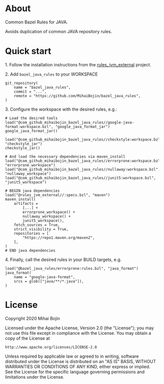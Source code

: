 # About

Common Bazel Rules for JAVA.

Avoids duplication of common JAVA repository rules.


# Quick start

1\. Follow the installation instructions from the
[rules_jvm_external](https://github.com/bazelbuild/rules_jvm_external#usage) project.

2\. Add `bazel_java_rules` to your WORKSPACE

```
git_repository(
    name = "bazel_java_rules",
    commit = "...",
    remote = "https://github.com/MihaiBojin/bazel_java_rules",
)

```
3\. Configure the workspace with the desired rules, e.g.:

```
# Load the desired tools 
load("@com_github_mihaibojin_bazel_java_rules//google-java-format:workspace.bzl", "google_java_format_jar")
google_java_format_jar()

load("@com_github_mihaibojin_bazel_java_rules//checkstyle:workspace.bzl", "checkstyle_jar")
checkstyle_jar()

# And load the necessary dependencies via maven_install
load("@com_github_mihaibojin_bazel_java_rules//errorprone:workspace.bzl", "errorprone_workspace")
load("@com_github_mihaibojin_bazel_java_rules//nullaway:workspace.bzl", "nullaway_workspace")
load("@com_github_mihaibojin_bazel_java_rules//junit5:workspace.bzl", "junit5_workspace")

# BEGIN java dependencies
load("@rules_jvm_external//:specs.bzl", "maven")
maven_install(
    artifacts =
        [...] +
        errorprone_workspace() +
        nullaway_workspace() +
        junit5_workspace(),
    fetch_sources = True,
    strict_visibility = True,
    repositories = [
        "https://repo1.maven.org/maven2",
    ],
)
# END java dependencies
```

4\. Finally, call the desired rules in your BUILD targets, e.g.

```
load("@bazel_java_rules/errorprone:rules.bzl", "java_format")
java_format(
    name = "google-java-format",
    srcs = glob(["java/**/*.java"]),
)
```


# License

Copyright 2020 Mihai Bojin

Licensed under the Apache License, Version 2.0 (the "License");
you may not use this file except in compliance with the License.
You may obtain a copy of the License at

    http://www.apache.org/licenses/LICENSE-2.0

Unless required by applicable law or agreed to in writing, software
distributed under the License is distributed on an "AS IS" BASIS,
WITHOUT WARRANTIES OR CONDITIONS OF ANY KIND, either express or implied.
See the License for the specific language governing permissions and
limitations under the License.

